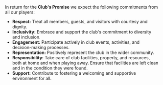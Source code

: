 In return for the **Club's Promise** we expect the following commitments from all our players:

- **Respect:** Treat all members, guests, and visitors with courtesy and dignity.
- **Inclusivity:** Embrace and support the club's commitment to diversity and inclusion.
- **Engagement:** Participate actively in club events, activities, and decision-making processes.
- **Representation:** Positively represent the club in the wider community.
- **Responsibility:** Take care of club facilities, property, and resources, both at home and when playing away. Ensure that facilities are left clean and in the condition they were found.
- **Support:** Contribute to fostering a welcoming and supportive environment for all.